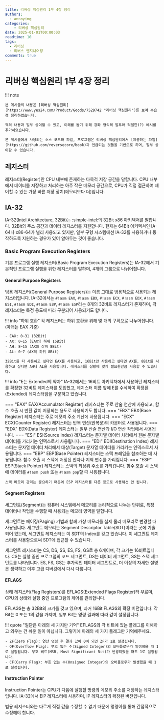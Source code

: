 ```yaml
---
title: 리버싱 핵심원리 1부 4장 정리
authors:
  - annoying
categories:
    - 리버싱 핵심원리
date: 2025-01-01T00:00:03
readtime: 10
tags:
  - 리버싱
  - 리버스 엔지니어링
comments: true
---
```


<!-- more -->

# 리버싱 핵심원리 1부 4장 정리

!!! note

    본 게시글의 내용은 [리버싱 핵심원리](https://www.yes24.com/Product/Goods/7529742 "리버싱 핵심원리")를 보며 복습 겸 정리하였습니다.

    책의 내용과 일부 상이할 수 있고, 이해를 돕기 위해 강좌 형식의 말투와 적절한(?) 예시를 추가하였습니다.

    본 게시글에서 사용되는 소스 코드와 파일, 프로그램은 리버싱 핵심원리에서 [제공하는 파일](https://github.com/reversecore/book)과 언급되는 것들을 기반으로 하며, 일부 상이할 수 있습니다.

## 레지스터
레지스터(Register)란 CPU 내부에 존재하는 다목적 저장 공간을 말합니다. CPU 내부에서 데이터를 저장하고 처리하는 아주 작은 메모리 공간으로, CPU가 직접 접근하여 제어할 수 있는 가장 빠른 저장 장치(메모리보다 더)입니다.

## IA-32
IA-32(Intel Architecture, 32Bit)는 :simple-intel:의 32Bit x86 아키텍쳐를 말합니다. 32Bit의 주소 공간과 데이터 레지스터를 지원합니다. 현재는 64Bit 아키텍쳐인 IA-64나 x86-64가 널리 사용되고 있지만, 일부 구형 시스템에선 IA-32를 사용하거나 동작하도록 지원하는 경우가 있어 알아두는 것이 좋습니다.

### Basic Program Execution Registers
기본 프로그램 실행 레지스터(Basic Program Execution Registers)는 IA-32에서 기본적인 프로그램 실행을 위한 레지스터를 말하며, 4개의 그룹으로 나뉘어집니다.

#### General Purpose Registers
범용 레지스터(General Purpose Registers)는 이름 그대로 범용적으로 사용되는 레지스터입니다. IA-32에서는 `#!asm EAX`, `#!asm EBX`, `#!asm ECX`, `#!asm EDX`, `#!asm ESI`, `#!asm EDI`, `#!asm EBP`, `#!asm ESP`라는 8개의 32비트 레지스터가 존재하며, 각 레지스터는 특정 용도에 따라 구분되어 사용되기도 합니다.

!!! info "하위 호환"
    각 레지스터는 하위 호환을 위해 몇 개의 구획으로 나누어집니다. (아래는 EAX 기준)

    - EAX: 0~31 (32Bit)
    - AX: 0~15 (EAX의 하위 16Bit)
    - AH: 8~15 (AX의 상위 8Bit)
    - AL: 0~7 (AX의 하위 8Bit)

    32Bit를 다 사용하고 싶다면 EAX를 사용하고, 16Bit만 사용하고 싶다면 AX를, 8Bit를 사용하고 싶다면 AH나 AL을 사용합니다. 레지스터를 상황에 맞게 필요한만큼 사용할 수 있습니다.

!!! info "E는 Extended의 약자"
    IA-32에서는 16비트 아키텍쳐에서 사용하던 레지스터를 확장한 32비트 레지스터를 도입했고, 레지스터 이름 앞에 E를 수식하여 확장된(Extended) 레지스터임을 구분하고 있습니다.

=== "EAX"
    EAX(Accumulator Register) 레지스터는 주로 산술 연산에 사용되고, 함수 호출 시 반환 값이 저장되는 용도로 사용되기도 합니다.
=== "EBX"
    EBX(Base Register) 레지스터는 주로 메모리 주소 계산에 사용됩니다.
=== "ECX"
    ECX(Counter Register) 레지스터는 반복 연산(반복문)의 카운터로 사용됩니다.
=== "EDX"
    EDX(Data Register) 레지스터는 일부 산술 연산과 I/O 연산 작업에서 사용됩니다.
=== "ESI"
    ESI(Source Index) 레지스터는 문자열 데이터 처리에서 원본 문자열 데이터를 가리키는 인덱스로서 사용됩니다.
=== "EDI"
    EDI(Destination Index) 레지스터는 문자열 데이터 처리에서 대상(Target) 문자열 데이터를 가리키는 인덱스로서 사용됩니다.
=== "EBP"
    EBP(Base Pointer) 레지스터는 스택 프레임을 참조하는 데 사용됩니다. 함수 호출 시 스택에 저장된 인자나 지역 변수를 가리킵니다.
=== "ESP"
    ESP(Stack Pointer) 레지스터는 스택의 최상위 주소를 가리킵니다. 함수 호출 시 스택에 데이터를 `#!asm push` 또는 `#!asm pop`할 때 사용됩니다.
    
    스택 메모리 관리는 중요하기 때문에 ESP 레지스터를 다른 용도로 사용해선 안 됩니다.

#### Segment Registers
세그먼트(Segment)는 컴퓨터 시스템에서 메모리를 논리적으로 나누는 단위로, 특정 데이터나 작업을 수행할 때 사용되는 메모리 영역을 말합니다.

세그먼트는 페이징(Paging) 기법과 함께 가상 메모리를 실제 물리 메모리로 변경할 때 사용됩니다. 세그먼트 메모리는 Segment Descriptor Table(SDT)이라는 곳에 기술되어 있는데, 세그먼트 레지스터는 이 SDT의 Index를 갖고 있습니다. 이 세그먼트 레지스터를 사용함으로써 SDT에 접근할 수 있습니다.

세그먼트 레지스터는 CS, DS, SS, ES, FS, GS로 총 6개이며, 각 크기는 16비트입니다. CS는 실행 중인 프로그램의 코드 세그먼트, DS는 데이터 세그먼트, SS는 스택 세그먼트를 나타냅니다. ES, FS, GS는 추가적인 데이터 세그먼트로, 더 이상의 자세한 설명은 생략하고 이후 고급 디버깅에서 다시 다룹니다.

#### EFLAGS
상태 레지스터(Flag Registers)를 EFLAGS(Extended Flags Register)라 부르며, CPU의 상태와 실행 중인 프로그램의 제어를 관리합니다.

EFLAGS는 총 32Bit의 크기를 갖고 있으며, 과거 16Bit FLAGS의 확장 버전입니다. 각 Bit는 0 또는 1의 값을 가지며, 일부 Bit는 명령 결과에 따라 값이 설정됩니다.

!!! quote "일단은 아래의 세 가지만 기억"
    EFLAGS의 각 비트에 있는 플래그를 이해하고 외우는 건 쉬운 일이 아닙니다. 그렇기에 아래의 세 가지 플레그만 기억해주세요.

    - ZF(Zero Flag): 연산 명령 후 결과 값이 0이 되면 ZF가 1로 설정됩니다.
    - OF(Overflow Flag): 부호 있는 수(Signed Integer)의 오버플로우가 발생했을 때 1로 설정됩니다. 부호 비트(MSB, Most Significant Bit)가 변경되었을 때도 1로 설정됩니다.
    - CF(Carry Flag): 부호 없는 수(Unsigned Integer)의 오버플로우가 발생했을 때 1로 설정됩니다.
  
#### Instruction Pointer
Instruction Pointer는 CPU가 다음에 실행할 명령의 메모리 주소를 저장하는 레지스터입니다. IA-32에서 EIP 레지스터에 사용하며, IP 레지스터의 확장된 버전입니다.

범용 레지스터와는 다르게 직접 값을 수정할 수 없기 때문에 명령어를 통해 간접적으로 수정해야 합니다.